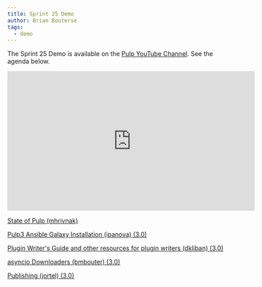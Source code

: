 ```yaml
---
title: Sprint 25 Demo
author: Brian Bouterse
tags:
  - demo
---
```

The Sprint 25 Demo is available on the [Pulp YouTube Channel](https://www.youtube.com/PulpProject). See the agenda below.

<iframe width="560" height="315" src="https://www.youtube.com/embed/XXkHrqutYlU" frameborder="0" allowfullscreen></iframe>

[State of Pulp (mhrivnak)](http://www.youtube.com/watch?v=XXkHrqutYlU&t=0m34s)

[Pulp3 Ansible Galaxy Installation (ipanova) (3.0)](http://www.youtube.com/watch?v=XXkHrqutYlU&t=4m38s)

[Plugin Writer's Guide and other resources for plugin writers (dkliban) (3.0)](http://www.youtube.com/watch?v=XXkHrqutYlU&t=8m57s)

[asyncio Downloaders (bmbouter) (3.0)](http://www.youtube.com/watch?v=XXkHrqutYlU&t=14m17s)

[Publishing (jortel) (3.0)](http://www.youtube.com/watch?v=XXkHrqutYlU&t=21m01s)